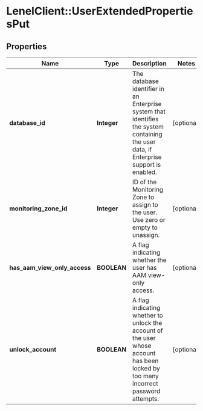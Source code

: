 # LenelClient::UserExtendedPropertiesPut

## Properties
Name | Type | Description | Notes
------------ | ------------- | ------------- | -------------
**database_id** | **Integer** | The database identifier in an Enterprise system that identifies the system containing the user data, if Enterprise support is enabled. | [optional] 
**monitoring_zone_id** | **Integer** | ID of the Monitoring Zone to assign to the user. Use zero or empty to unassign. | [optional] 
**has_aam_view_only_access** | **BOOLEAN** | A flag indicating whether the user has AAM view-only access. | [optional] 
**unlock_account** | **BOOLEAN** | A flag indicating whether to unlock the account of the user whose account has been locked by too many incorrect password attempts. | [optional] 


